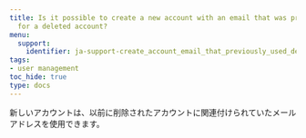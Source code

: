```yaml
---
title: Is it possible to create a new account with an email that was previously used
  for a deleted account?
menu:
  support:
    identifier: ja-support-create_account_email_that_previously_used_deleted_account
tags:
- user management
toc_hide: true
type: docs
---
```


新しいアカウントは、以前に削除されたアカウントに関連付けられていたメールアドレスを使用できます。
